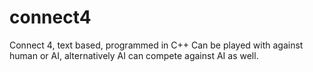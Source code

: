 # connect4
Connect 4, text based, programmed in C++
Can be played with against human or AI, alternatively AI can compete against AI as well.
